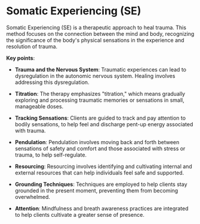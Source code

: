 [//]: # (
source: gpt-3 + jph editing
abbr: SE
tags: psychology treatments
)

# Somatic Experiencing (SE)

Somatic Experiencing (SE) is a therapeutic approach to heal trauma. This method focuses on the connection between the mind and body, recognizing the significance of the body's physical sensations in the experience and resolution of trauma.

**Key points**:

* **Trauma and the Nervous System**: Traumatic experiences can lead to dysregulation in the autonomic nervous system. Healing involves addressing this dysregulation.

* **Titration**: The therapy emphasizes "titration," which means gradually exploring and processing traumatic memories or sensations in small, manageable doses.

* **Tracking Sensations**: Clients are guided to track and pay attention to bodily sensations, to help feel and discharge pent-up energy associated with trauma.

* **Pendulation**: Pendulation involves moving back and forth between sensations of safety and comfort and those associated with stress or trauma, to help self-regulate.

* **Resourcing**: Resourcing involves identifying and cultivating internal and external resources that can help individuals feel safe and supported.

* **Grounding Techniques**: Techniques are employed to help clients stay grounded in the present moment, preventing them from becoming overwhelmed.

* **Attention**: Mindfulness and breath awareness practices are integrated to help clients cultivate a greater sense of presence.
